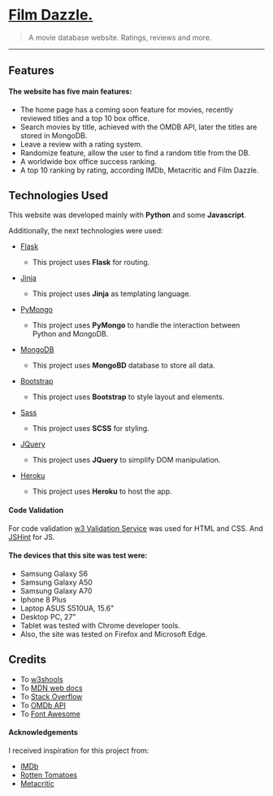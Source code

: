 # [Film Dazzle.](https://filmdazzle.herokuapp.com/)

> A movie database website. Ratings, reviews and more.

---

## Features

#### The website has five main features:

- The home page has a coming soon feature for movies, recently reviewed titles and a top 10 box office.
- Search movies by title, achieved with the OMDB API, later the titles are stored in MongoDB.
- Leave a review with a rating system.
- Randomize feature, allow the user to find a random title from the DB.
- A worldwide box office success ranking.
- A top 10 ranking by rating, according IMDb, Metacritic and Film Dazzle.

## Technologies Used

This website was developed mainly with **Python** and some **Javascript**.

Additionally, the next technologies were used:

- [Flask](https://flask.palletsprojects.com/)

  - This project uses **Flask** for routing.

- [Jinja](https://jinja.palletsprojects.com/en/2.11.x/)

  - This project uses **Jinja** as templating language.

- [PyMongo](https://pymongo.readthedocs.io/en/stable/)

  - This project uses **PyMongo** to handle the interaction between Python and MongoDB.

- [MongoDB](https://www.mongodb.com/)

  - This project uses **MongoBD** database to store all data.

- [Bootstrap](https://getbootstrap.com/)

  - This project uses **Bootstrap** to style layout and elements.

- [Sass](https://sass-lang.com/)

  - This project uses **SCSS** for styling.

- [JQuery](https://jquery.com)

  - This project uses **JQuery** to simplify DOM manipulation.

- [Heroku](https://www.heroku.com/)

  - This project uses **Heroku** to host the app.

#### Code Validation

For code validation [w3 Validation Service](https://w3.org/) was used for HTML and CSS. And [JSHint](https://jshint.com/) for JS.

#### The devices that this site was test were:

- Samsung Galaxy S6
- Samsung Galaxy A50
- Samsung Galaxy A70
- Iphone 8 Plus
- Laptop ASUS S510UA, 15.6"
- Desktop PC, 27"
- Tablet was tested with Chrome developer tools.
- Also, the site was tested on Firefox and Microsoft Edge.

## Credits

- To [w3shools](https://www.w3schools.com/)
- To [MDN web docs](https://developer.mozilla.org/)
- To [Stack Overflow](https://stackoverflow.com/)
- To [OMDb API](http://www.omdbapi.com/)
- To [Font Awesome](https://fontawesome.com/)

#### Acknowledgements

I received inspiration for this project from:

- [IMDb](https://www.imdb.com/)
- [Rotten Tomatoes](https://www.rottentomatoes.com/)
- [Metacritic](https://www.metacritic.com/)

